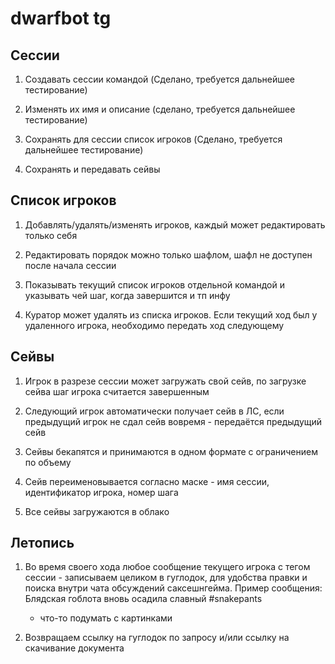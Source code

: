 # dwarfbot tg
## Сессии

1. Создавать сессии командой (Cделано, требуется дальнейшее тестирование)

1. Изменять их имя и описание (сделано, требуется дальнейшее тестирование)

1. Сохранять для сессии список игроков (Cделано, требуется дальнейшее тестирование)

1. Сохранять и передавать сейвы

## Список игроков

1. Добавлять/удалять/изменять игроков, каждый может редактировать только себя

1. Редактировать порядок можно только шафлом, шафл не доступен после начала сессии

1. Показывать текущий список игроков отдельной командой и указывать чей шаг, когда завершится и тп инфу

1. Куратор может удалять из списка игроков. Если текущий ход был у удаленного игрока, необходимо передать ход следующему

## Сейвы

1. Игрок в разрезе сессии может загружать свой сейв, по загрузке сейва шаг игрока считается завершенным

1. Следующий игрок автоматически получает сейв в ЛС, если предыдущий игрок не сдал сейв вовремя - передаётся предыдущий сейв

1. Сейвы бекапятся и принимаются  в одном формате с ограничением по объему

1. Сейв переименовывается согласно маске - имя сессии, идентификатор игрока, номер шага

1. Все сейвы загружаются в облако

## Летопись

1. Во время своего хода любое сообщение текущего игрока с тегом сессии - записываем целиком в гуглодок, для удобства правки и поиска внутри чата обсуждений саксешнгейма. Пример сообщения:
Блядская гоблота вновь осадила славный #snakepants

    - что-то подумать с картинками

1. Возвращаем ссылку на гуглодок по запросу и/или ссылку на скачивание документа
